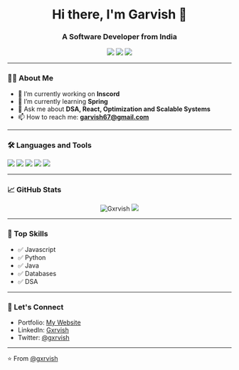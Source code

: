 <!-- Garvish Panchal - GitHub Profile README -->

<h1 align="center">Hi there, I'm Garvish 👋</h1>
<h3 align="center">A Software Developer from India</h3>

<p align="center">
  <a href="https://github.com/Gxrvish"><img src="https://img.shields.io/github/followers/yourusername?label=Follow&style=social"></a>
  <a href="https://linkedin.com/in/gxrvish"><img src="https://img.shields.io/badge/LinkedIn-blue?logo=linkedin&logoColor=white"></a>
  <a href="mailto:garvish67@gmail.com"><img src="https://img.shields.io/badge/Email-D14836?style=flat&logo=gmail&logoColor=white"/></a>
</p>

---

### 👨‍💻 About Me

- 🔭 I’m currently working on **Inscord**
- 🌱 I’m currently learning **Spring**
- 💬 Ask me about **DSA, React, Optimization and Scalable Systems**
- 📫 How to reach me: **garvish67@gmail.com**

---

### 🛠️ Languages and Tools

<p align="left">
  <img src="https://img.shields.io/badge/-Python-3776AB?style=flat&logo=python&logoColor=white" />
  <img src="https://img.shields.io/badge/-JavaScript-F7DF1E?style=flat&logo=javascript&logoColor=black" />
  <img src="https://img.shields.io/badge/-React-61DAFB?style=flat&logo=react&logoColor=black" />
  <img src="https://img.shields.io/badge/-Node.js-339933?style=flat&logo=nodedotjs&logoColor=white" />
  <img src="https://img.shields.io/badge/-Docker-2496ED?style=flat&logo=docker&logoColor=white" />
</p>

---

### 📈 GitHub Stats

<p align="center">
  <img src="https://github-readme-stats.vercel.app/api?username=Gxrvish&show_icons=true&theme=radical" alt="Gxrvish" />
  <img src="https://github-readme-streak-stats.herokuapp.com/?user=Gxrvish&theme=radical" />
</p>

---

### 🧠 Top Skills

- ✅ Javascript
- ✅ Python
- ✅ Java
- ✅ Databases
- ✅ DSA

---

### 🔗 Let's Connect

- Portfolio: [My Website](https://garvish.me)
- LinkedIn: [Gxrvish](https://www.linkedin.com/in/gxrvish/)
- Twitter: [@gxrvish](https://twitter.com/gxrvish)

---

⭐️ From [@gxrvish](https://github.com/Gxrvish)
